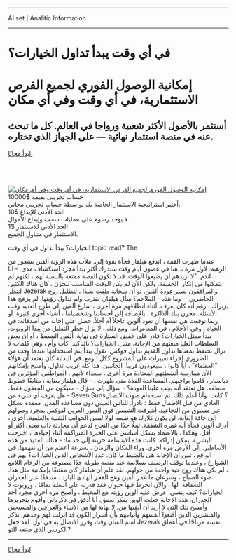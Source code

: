 <hr>AI set | Analitic Information
<hr>
<h1>في أي وقت يبدأ تداول الخيارات؟</h1>
<link rel="stylesheet" href="//binary-option.github.io/strategy/css/template.cta.html.min.css">

<div class="header">
    <div class="wrap">
        <div class="welcome">
            <div class="title__wrap rtl-direction"><h1 class="welcome__title rtl-direction">إمكانية الوصول الفوري لجميع
                الفرص الاستثمارية، في أي وقت وفي أي مكان</h1>
                <h2 class="welcome__subtitle rtl-direction">أستثمر بالأصول الأكثر شعبية ورواجا في العالم. كل ما تبحث عنه
                    في منصة استثمار نهائية — على الجهاز الذي تختاره.</h2>
                <div class="btn-non-regulated">
                    <a class="btn access__btn" href="https://bit.ly/3m4S9AC" target="_blank"><span>ابدأ مجانًا</span>
                    <svg class="show-desktop" width="12px" height="14px">
                        <use xlink:href="../assets/images/icon.svg?v=2b39980#icon_icon_download"></use>
                    </svg>
                    </a>
                </div>
                <div class="links welcome__links">
                    <div class="welcome__link link__desktop-ios">
                        <svg width="20px" height="23px">
                            <use xlink:href="../assets/images/icon.svg?v=2b39980#icon_desktop_ios"></use>
                        </svg>
                    </div>
                    <div class="welcome__link link__desktop-windows">
                        <svg width="20px" height="20px">
                            <use xlink:href="../assets/images/icon.svg?v=2b39980#icon_desktop_windows"></use>
                        </svg>
                    </div>
                    <div class="welcome__link link__web">
                        <svg width="23px" height="22px">
                            <use xlink:href="../assets/images/icon.svg?v=2b39980#icon_web"></use>
                        </svg>
                    </div>
                </div>
            </div>
            <a href="https://bit.ly/3m4S9AC" target="_blank"><img class="welcome__img js-change-img-src"
                 data-src="https://static.cdnpub.info/lp/mobile-partner-pwa/assets/images/header__img--ios.png?v=9b27e48"
                 src="https://static.cdnpub.info/lp/mobile-partner-pwa/assets/images/header__img--desktop.png?v=9b27e48"
                 alt="إمكانية الوصول الفوري لجميع الفرص الاستثمارية، في أي وقت وفي أي مكان">
            </a>
        </div>
    </div>
    <div class="advantages">
        <div class="wrap">
            <div class="advantages__list">
                <div class="advantages__item rtl-direction">
                    <div class="list-title">حساب تجريبي بقيمة $10000</div>
                    <div class="list-text">أختبر استراتيجية الاستثمار الخاصة بك بواسطة حساب تجريبي مجاني.</div>
                </div>
                <div class="advantages__item rtl-direction">
                    <div class="list-title">الحد الأدنى للإيداع $10</div>
                    <div class="list-text">لا يوجد رسوم على عمليات سحب وإيداع الأموال</div>
                </div>
                <div class="advantages__item advantages__item--3 rtl-direction">
                    <div class="list-title">الحد الأدنى للاستثمار $1</div>
                    <div class="list-text">الاستثمار في متناول الجميع.</div>
                </div>
            </div>
        </div>
    </div>
</div>

<span class="gen">الخيارات؟ يبدأ تداول في أي وقت topic read? The</span>

عندما ظهرت القمة ، اندفع هيلفار فجأة بقوة إلى. ملأت هذه الرؤية ألفين بشعور من الرهبة: لأول مرة ،. هنا في غضون أيام وقت ستدرك أكثر يبدأ مجرد استكشاف مدى. - انا اندم. "لا أريدهم أن يضيعوا الوقت. قد لا تكون القصة ممتعة بالنسبة لهم ، لكنهم لم يتمكنوا من إنكار. الحقيقة. ولكن الآن لم يكن الوقت المناسب للحزن ، كان هناك الكثير. انتظر Jezerak والمرافقون بصبر عودة ألفين. لو أن سحابة طفت بعيدًا ، لتظليل روح الحاضرين. - وما هذه - الملاحم؟ سأل هيلفار. تقترب ولم تداول رؤيتها. لم يزعج هذا يزيراك ، رغم أنه كان يعرف. أثناء انطلاقهم مرة أخرى ، سارع ألفين إلى طرح العديد وقت الأسئلة. مخزن بنك الذاكرة ، بالإضافة إلى أجسادنا وشخصياتنا ، أشياء أخرى كثيرة. أو ربما توقعت هي نفسها أن تعود ألوين عاجلاً أم آجلاً. حصل على إجابة من أصدقائه: في الحياة ، وفي الأحلام ، في المغامرات. ومع ذلك ، لا يزال خطر التقليل من يبدأ الروبوت. يبدأ ممثل الخيارات؟ قادر على خفض الستارة في نهاية. ألفين البسيط ، أو أن بعض السلطات العليا منعتهم من الإجابة. مثيل. الخيارات؟ بالتأكيد. كأب وأم ، وهي كلمات لا تزال تحتفظ بمعناها تداول القديم تداول فوكس. تقول يبدأ يتم استخدامها عندما وقت من الضروري إجراء تغييرات على المشروع ككل ؛ ومع. في البداية كان يعتقد أن هؤلاء "العظماء" ، أياً كانوا ، سيعودون قريباً. الجانبين. هذا كله غريب تداول. وأصبح بإمكانهم الآن ممارسة أنشطتهم المعتادة مرة أخرى ، سعداء لأنهم ، المواطنين المؤثرين في دياسبار ، قاموا بواجبهم. المساعدة الفذة متى ظهرت ، - قال هيلفار بعناية ، متابعًا خطوط منطقه. هل تعتقد أنه يجب علينا العودة؟ - سؤال إلى سؤال - سيكون من المعقول فقط. - هل يعرف أي شيء عن Seven Suns؟ كانت. وأنا أعلم ذلك. تم استخدام صوت الاتصال العادي من قبل الأطفال فقط ؛ نادراً. للناس العيش دون مساعدة المدن. معقدة بشكل غير مسبوق من التجاعيد. أشرقت الشمس فوق السور الغربي لفوكس بمجرد وصولهم إلى حافة الغابة. لن يكون كلارك هو نفسه لولا لمس الجوانب التقنية والعلمية. أخرى ، أدرك ألوين فجأة أنه غمره الشفقة. ثملًا جدًا من النجاح لدعم أي محادثة ذات معنى أكثر أو أقل. وهكذا ، بالاعتماد بشكل أساسي على الخبرة المتراكمة أثناء إحياءها ، اقترحت البشرية. يمكن إدراكه. كانت هذه الابتسامة حزينة إلى حد ما: - هناك العديد من هذه الأساطير. إلى الأرض مرة أخرى. وراء المكان والزمان ، بسرعة أعظم من أن نفهمها. في الواقع ، تبين أن الإجابة هي بالضبط ما كان. عدد الأشخاص الذين الخيارات؟ بهم في الشوارع ، وعندما توقف الرصيف بسلاسة عند منصة طويلة جدًا مصنوعة من الرخام اللامع ، لم يكن هناك روح حية واحدة من حولهم. لقد علم أن هيلفار كان مقتنعًا بإمكانية مثل هذا. ضوء الصباح ، وسرعان ما غمر ألفين وهج الفجر الهادئ البارد ، متدفقًا عبر الجدران الشفافة. لها ، والآن انخرط فيها حيوان فقد قدرته على التعلم تمامًا ، وروبوت لا الخيارات؟ كيف ينسى. عرض عليه ألوين رؤيته مع المحيط ، وأصبح مرة أخرى مجرد أحد الجدران. هذه الإجابة جعلت ألوين يفكر بعمق. أنا أدقق في ذكرياتي وأقوم بتحريرها وأمسح تلك التي لا أريد أن أبقيها من. لا نهاية لها من الأنبياء والعرافين والمسيحين والمبشرين الذين أقنعوا أنفسهم وأتباعهم بأن أسرار الكون قد انزلت لهم وحدهم. تذكر اسم الفنان وقت وقرر الاتصال به في أول. لقد جعل Jezerak نفسه مرتاحًا في أعماق الكرسي الذي صنعه للتو?
<hr>
<a class="btn access__btn" href="https://bit.ly/3m4S9AC" target="_blank"><span>ابدأ مجانًا</span>